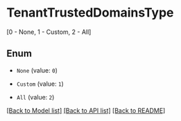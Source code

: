# TenantTrustedDomainsType

[0 - None, 1 - Custom, 2 - All]

## Enum

* `None` (value: `0`)

* `Custom` (value: `1`)

* `All` (value: `2`)

[[Back to Model list]](../README.md#documentation-for-models) [[Back to API list]](../README.md#documentation-for-api-endpoints) [[Back to README]](../README.md)
